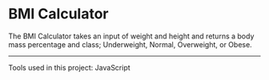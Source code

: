 # BMI Calculator

The BMI Calculator takes an input of weight and height and returns a body mass percentage and class; Underweight, Normal, Overweight, or Obese.

*********
Tools used in this project: JavaScript
